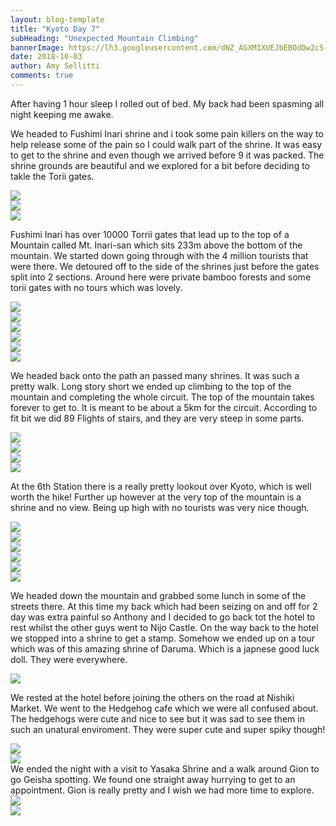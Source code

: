 ```yaml
---
layout: blog-template
title: "Kyoto Day 7"
subHeading: "Unexpected Mountain Climbing"
bannerImage: https://lh3.googleusercontent.com/dNZ_AGXM1XUEJbEBOdDw2cS-kS9fvaxjY_YEyYcZ6GiMZjG-HU5OnptCdPcKy-Qtg1cDeceQabJ3WNbp58bNgKtbZFLqm2aj05fGGBOikxqFfS7Ly7u9hEO9zDmbd9om2dqD4UZcCjk=w2400
date: 2018-10-03
author: Amy Sellitti
comments: true
---
```


After having 1 hour sleep I rolled out of bed. My back had been spasming all night keeping me awake. 

We headed to Fushimi Inari shrine and i took some pain killers on the way to help release some of the pain so I could walk part of the shrine. It was easy to get to the shrine and even though we arrived before 9 it was packed. The shrine grounds are beautiful and we explored for a bit before deciding to takle the Torii gates. 

<div class="center-image"><img src="https://lh3.googleusercontent.com/MagmdhSNDEihMePHn7Eq6DStpXLSMjpwDbJp0XW9EC7SRuvSZOGqM4eSdJyKXOLj-a-2t5eLBwQxifkBLq43BiiZtPxQbLnrTcC8lhKjWXuhtTe1tbCUmeDGDsbPpk7G2Z9Giu-XL2s=w2400" /></div>
<div class="center-image"><img src="https://lh3.googleusercontent.com/kPh_4XWzV5PG8VFNvLT2gE1t2tMDilHNifAc8Saoe6kXtuIfhA1m9taOKlEe_mSujjYkoolB94vzMxkdooqnw9ttA8TbGZh8d-yHbM42hvJEaMt9tmnP-zrVgJEghTBPXOOtm4p0xxU=w2400" /></div>
<div class="center-image"><img src="https://lh3.googleusercontent.com/dNZ_AGXM1XUEJbEBOdDw2cS-kS9fvaxjY_YEyYcZ6GiMZjG-HU5OnptCdPcKy-Qtg1cDeceQabJ3WNbp58bNgKtbZFLqm2aj05fGGBOikxqFfS7Ly7u9hEO9zDmbd9om2dqD4UZcCjk=w2400" /></div>

Fushimi Inari has over 10000 Torrii gates that lead up to the top of a Mountain called Mt. Inari-san which sits 233m above the bottom of the mountain. We started down going through with the 4 million tourists that were 
there. We detoured off to the side of the shrines just before the gates split into 2 sections. Around here were private bamboo forests and some torii gates with no tours which was lovely.

<div class="center-image"><img src="https://lh3.googleusercontent.com/B-jdc1JWmPAa3jKenQUyCEcWYAMIlSp6AuKXgqG2Cwa0inYg5KCsVrayb-roc5wRLFh1ZOH5JBtIc2uQJZ73QByuhJNFrbhDDWBIJGXiSwBX6kmDIUUeXlPMjZNZO1v0CPhA1SBD4Dg=w2400" /></div>
<div class="center-image"><img src="https://lh3.googleusercontent.com/_bUx0QWQ7WZlUe8-Hpy7d4w9wMozQFDYgjq7t6DVIoFawEtxaYKBHICDVxAWeDWt8SQjhDOBDQHAYAzS-mbg234xXUgnTti1w5JmkivU4lEoJZEN1gbVVyU6yrk9gmKje-_2cvVcpf4=w2400" /></div>
<div class="center-image"><img src="https://lh3.googleusercontent.com/tK2fXdKcoqlPHpEx5iNwbzd4kTDYiB7SncG9y81pAXVCm0PImnhMulRb9slJblbuRd4bIs1hu6nONah3ZWUQT8pBTVarvH1e0c-tLn_d4V3fUow2SkZaqU7xFrruq0063LnWdk8PHlQ=w2400" /></div>
<div class="center-image"><img src="https://lh3.googleusercontent.com/DQTSHzaLvgq_d1Y9HJygz6eYsI2l0X8lPXE-cQzOoHIVKCdfuhiXwsrYTT39RNAilW0HOvpZU4nkHztnrjVVspjgLsBdaOFcM-10gveV-KaDgGuEpVyo9dZUoa_IFtiwF07nTtCTDdY=w2400" /></div>
<div class="center-image"><img src="https://lh3.googleusercontent.com/hYgRJpAdnxeIVtg1OjBW85iSPNod1yV9kJQ8kSHtFI4DgLLlaNf6Vy4DHQPNyYzgjAi2Nn-yjX9yYOQjs7ZQ6cODh0QklInj4X3XkXwKxkZGM7j4HU6XaLHP-EzONlU0x9yPQKQpWF0=w2400" /></div>
<div class="center-image"><img src="https://lh3.googleusercontent.com/frmvWJVILP1PzoHa6qF0O-oEmeo9_4H86SlxlsWrXAwULRptUP-2l2hIckTaWlevbPQZHA5ECtQpXPZwxEp7d321Fv4K6EgoaQ03Cn2AHcK1-uoDHYdkYKEJJzk28vjUK11Lfsb7L04=w2400" /></div>

We headed back onto the path an passed many shrines. It was such a pretty walk. Long story short we ended up climbing to the top of the mountain and completing the whole circuit. The top of the mountain takes forever to get to. It is meant to be about a 5km for the circuit. According to fit bit we did 89 Flights of stairs, and they are very steep in some parts.

<div class="center-image"><img src="https://lh3.googleusercontent.com/ra7qxkRhW4YvB6NcMYuzYVmjJQBXKQ16ykQguOKolquONz1225rd0AbFjAcpUx22GpsULEpJZLAPc3LOhblFhpDhZx6bL7SRLXmFYBFzUMGkZT8PobC2tzhckN-w_OiJqfmPqByZCgs=w2400" /></div>
<div class="center-image"><img src="https://lh3.googleusercontent.com/PQGTZqSc1ZCjOsRKmmrW3lvNEyqE-H494viMdHPwxCTmvBJsNneSwewVfUJwr0X2ARoTYdjueDT5TOHtVm9CXeBK9AQXyZJX6GPRtpZgLrJkd6lUb7UHmoCsflnZnFzpOCjdzYgxw3M=w2400" /></div>
<div class="center-image"><img src="https://lh3.googleusercontent.com/KSdaUaCUG4TfGaTHjRYSv0fy1jg92FoqcehwFOd8zVnD6VzsbhNzawYvRPv_i0dkYv83DzDLW38iWvsJx6Y2T53PqJyV736YAT9zfDPJ2VATYp91qEmiIZ_W2KMmHIfgJmstdKjzeyw=w2400" /></div>
<div class="center-image"><img src="https://lh3.googleusercontent.com/8ZGb9DVHrrmaflxqJ4S_si89gu-Bx9uWmhyTxfp7IdHkYRgUTZia9ymBdJLgBcJkrTU79WZb8_cFwtrdYEtciVHCxJCr3wFbB5-swxMZuJSx756S2VtYjycoarim-ANye8TDCQvwewk=w2400" /></div>

At the 6th Station there is a really pretty lookout over Kyoto, which is well worth the hike! Further up however at the very top of the mountain is a shrine and no view. Being up high with no tourists was very nice though. 

<div class="center-image"><img src="https://lh3.googleusercontent.com/0ZqptFscP6Q-VRG5fU22EnLFRiyv7TLxNLDOv9lKwkVXLyHqrTWphi-G5-Hi-SK6G-8gK-w8gp9ZNPfdPEAlItnOD6yhjt_Z8Ekbvtf1HkonQsX7XjS_q0Jsj87ra5slUVDF8o1JDJ0=w2400" /></div>
<div class="center-image"><img src="https://lh3.googleusercontent.com/3XEOl1ZYsjW9uyCmsAtBalWeANnwkbTjJHI7CrZcf7lz9w6uJX_aOhpdGEV18I8PmQKy-cb681M0XFOvZ19LDFPpAp6xt7BSReZI0cfqnKsaBPyexabzDrmuLWyb3mE3s1lXsPmIFF4=w2400" /></div>
<div class="center-image"><img src="https://lh3.googleusercontent.com/e31255N4O5sXVXWj_Ws0nplxx7aA0QD3xAuDWhpY1CDb_SnyeMQulxGumffz-FW49AdZeKdknxYez09zc1W7KiDlFZ0-sf9KIYL4Xg7wHvEhgkeYWlwCF9VbKzGq46T00Z2KvIi90wA=w2400" /></div>
<div class="center-image"><img src="https://lh3.googleusercontent.com/AuXIkCaNoFfwy_43o81uBpUMFcvk4B2ncNPj82e7RsGw1bG4HdG4y0FxOUIXyMzfQMtH_3NZAj5t2sOKrJzG0hIymRc7uJ1yI61rBpIX29Prk6JBLKpf4lQXgEtX8qGPeULkY5imklg=w2400" /></div>
<div class="center-image"><img src="https://lh3.googleusercontent.com/OnWCIjGXXR5sw3jpoRYbDuidGKbmqSXcZfgQQe5XjMteMxMfVafn_G8CWgWaI_tUWpw4qhSh_oX8_SEtiVdwJKdf1WRvP-4tzczdClajNWjmm5K-rKsmDyI836YxxB13x5E9YYtLcuM=w2400" /></div>
<div class="center-image"><img src="https://lh3.googleusercontent.com/MuqLLXES48UzXS4OUulMy32Eqqkvu4gvmGRipy9R4mh8aY-WKeq7rAG5IVqBy82C1HnkW2FRsNiog-A2mczLfPglUGy86Rg5bzE52S87ZBflJpN8SJj2M1r8mGNgNeHetRqSBJyh9j4=w2400" /></div>

We headed down the mountain and grabbed some lunch in some of the streets there. At this time my back which had been seizing on and off for 2 day was extra painful so Anthony and I decided to go back tot the hotel to rest whilst the other guys went to Nijo Castle. On the way back to the hotel we stopped into a shrine to get a stamp. Somehow we ended up on a tour which was of this amazing shrine of Daruma. Which is a japnese good luck doll. They were everywhere. 

<div class="center-image"><img src="https://lh3.googleusercontent.com/1ZFC1Jgzqnn70b8cX_ic3BWyeaNHCbGqXnVydHJh_MXyWOKteEStRk-6XuHwjpGgsMlGji3TwrTO1PAYoNI8cJZcbp2Igy3Qcx-hiYjAEIuleVXAl46Pp_iKdKNQBPAfWz3ZGaGCLC0=w2400" /></div>

We rested at the hotel before joining the others on the road at Nishiki Market. We went to the Hedgehog cafe which we were all confused about. The hedgehogs were cute and nice to see but it was sad to see them in such an unatural enviroment. They were super cute and super spiky though!

<div class="center-image"><img src="https://lh3.googleusercontent.com/qk-tuZvp9Yb2I9DqNOFSyV-UEoQEw9JDwRxz11IzQwOkdhgLmLxyLEbpNQNclTVOT-9AQeFUaWUrU9F4AFYFoyNDTfq55n5rN-86uNwYfU9VL05Hk_ek_iHaGLPxS1s7E0KPcMwnVNU=w2400" /></div>
<div class="center-image"><img src="https://lh3.googleusercontent.com/N9Jur9RfVX38AKS2QxufgVkGXUJq9n5Luf6mt3CYiRvnSc0O5uFZvaStiKV6NucwZ83b8InVdtDwtf-Wu8KvmvAhOHtiXZoDz_kvSG1L28-t0dwUiS-1eYkH2argY19Euq0CzU9I5YM=w2400" /></div>
<div class="center-image"><img src="" /></div>
We ended the night with a visit to Yasaka Shrine and a walk around Gion to go Geisha spotting. We found one straight away hurrying to get to an appointment. Gion is really pretty and I wish we had more time to explore.  

<div class="center-image"><img src="https://lh3.googleusercontent.com/HcXWUdkVifP9hlcgbJxLt-6CxIhpmK8qibVnKl8R5o3dmjq4GSvEHGkWFu7NKgIzDPcT_HkumLcMNOFnyNzJrfHBZBRqyRER5tmZyNTCrhj_kuDKO_Uow4YkOKcHNtgWYgEwRcKD9wg=w2400" /></div>
<div class="center-image"><img src="https://lh3.googleusercontent.com/iOOuLthM2nrdFcUvhOPBrOuNhnrkRL0DZzPiVYej4yG5NhzbZ-OppuF8BBWwunZZpKb5P1izZ1QNj8dP3JJN18vpjPmyd0dwTIO-KZuckHEaVNtyi1WyroPi2YhlyyezAQjth00jf84=w2400" /></div>
